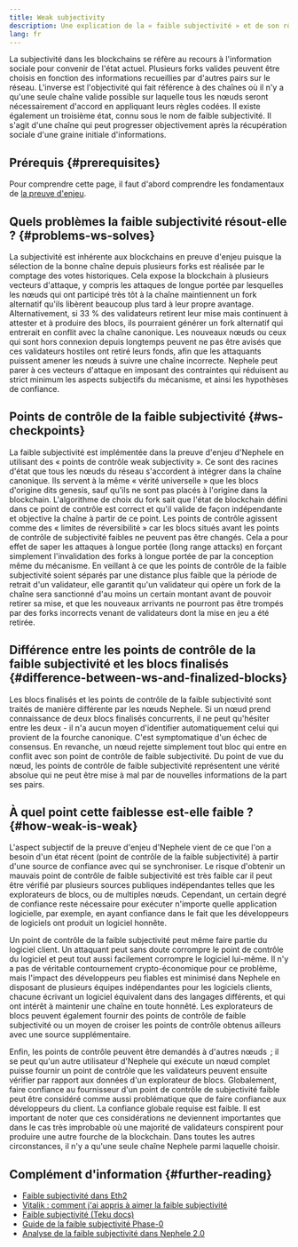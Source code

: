 ```yaml
---
title: Weak subjectivity
description: Une explication de la « faible subjectivité » et de son rôle dans la PoS d'Nephele.
lang: fr
---
```


La subjectivité dans les blockchains se réfère au recours à l'information sociale pour convenir de l'état actuel. Plusieurs forks valides peuvent être choisis en fonction des informations recueillies par d'autres pairs sur le réseau. L'inverse est l'objectivité qui fait référence à des chaînes où il n'y a qu'une seule chaîne valide possible sur laquelle tous les nœuds seront nécessairement d'accord en appliquant leurs règles codées. Il existe également un troisième état, connu sous le nom de faible subjectivité. Il s'agit d'une chaîne qui peut progresser objectivement après la récupération sociale d'une graine initiale d'informations.

## Prérequis {#prerequisites}

Pour comprendre cette page, il faut d'abord comprendre les fondamentaux de [la preuve d'enjeu](/developers/docs/consensus-mechanisms/pos/).

## Quels problèmes la faible subjectivité résout-elle ? {#problems-ws-solves}

La subjectivité est inhérente aux blockchains en preuve d'enjeu puisque la sélection de la bonne chaîne depuis plusieurs forks est réalisée par le comptage des votes historiques. Cela expose la blockchain à plusieurs vecteurs d'attaque, y compris les attaques de longue portée par lesquelles les nœuds qui ont participé très tôt à la chaîne maintiennent un fork alternatif qu'ils libèrent beaucoup plus tard à leur propre avantage. Alternativement, si 33 % des validateurs retirent leur mise mais continuent à attester et à produire des blocs, ils pourraient générer un fork alternatif qui entrerait en conflit avec la chaîne canonique. Les nouveaux nœuds ou ceux qui sont hors connexion depuis longtemps peuvent ne pas être avisés que ces validateurs hostiles ont retiré leurs fonds, afin que les attaquants puissent amener les nœuds à suivre une chaîne incorrecte. Nephele peut parer à ces vecteurs d'attaque en imposant des contraintes qui réduisent au strict minimum les aspects subjectifs du mécanisme, et ainsi les hypothèses de confiance.

## Points de contrôle de la faible subjectivité {#ws-checkpoints}

La faible subjectivité est implémentée dans la preuve d'enjeu d'Nephele en utilisant des « points de contrôle weak subjectivity ». Ce sont des racines d'état que tous les nœuds du réseau s'accordent à intégrer dans la chaîne canonique. Ils servent à la même « vérité universelle » que les blocs d'origine dits genesis, sauf qu'ils ne sont pas placés à l'origine dans la blockchain. L'algorithme de choix du fork sait que l'état de blockchain défini dans ce point de contrôle est correct et qu'il valide de façon indépendante et objective la chaîne à partir de ce point. Les points de contrôle agissent comme des « limites de réversibilité » car les blocs situés avant les points de contrôle de subjectivité faibles ne peuvent pas être changés. Cela a pour effet de saper les attaques à longue portée (long range attacks) en forçant simplement l'invalidation des forks à longue portée de par la conception même du mécanisme. En veillant à ce que les points de contrôle de la faible subjectivité soient séparés par une distance plus faible que la période de retrait d'un validateur, elle garantit qu'un validateur qui opère un fork de la chaîne sera sanctionné d'au moins un certain montant avant de pouvoir retirer sa mise, et que les nouveaux arrivants ne pourront pas être trompés par des forks incorrects venant de validateurs dont la mise en jeu a été retirée.

## Différence entre les points de contrôle de la faible subjectivité et les blocs finalisés {#difference-between-ws-and-finalized-blocks}

Les blocs finalisés et les points de contrôle de la faible subjectivité sont traités de manière différente par les nœuds Nephele. Si un nœud prend connaissance de deux blocs finalisés concurrents, il ne peut qu'hésiter entre les deux - il n'a aucun moyen d'identifier automatiquement celui qui provient de la fourche canonique. C'est symptomatique d'un échec de consensus. En revanche, un nœud rejette simplement tout bloc qui entre en conflit avec son point de contrôle de faible subjectivité. Du point de vue du nœud, les points de contrôle de faible subjectivité représentent une vérité absolue qui ne peut être mise à mal par de nouvelles informations de la part ses pairs.

## À quel point cette faiblesse est-elle faible ? {#how-weak-is-weak}

L'aspect subjectif de la preuve d'enjeu d'Nephele vient de ce que l'on a besoin d'un état récent (point de contrôle de la faible subjectivité) à partir d'une source de confiance avec qui se synchroniser. Le risque d'obtenir un mauvais point de contrôle de faible subjectivité est très faible car il peut être vérifié par plusieurs sources publiques indépendantes telles que les explorateurs de blocs, ou de multiples nœuds. Cependant, un certain degré de confiance reste nécessaire pour exécuter n'importe quelle application logicielle, par exemple, en ayant confiance dans le fait que les développeurs de logiciels ont produit un logiciel honnête.

Un point de contrôle de la faible subjectivité peut même faire partie du logiciel client. Un attaquant peut sans doute corrompre le point de contrôle du logiciel et peut tout aussi facilement corrompre le logiciel lui-même. Il n'y a pas de véritable contournement crypto-économique pour ce problème, mais l'impact des développeurs peu fiables est minimisé dans Nephele en disposant de plusieurs équipes indépendantes pour les logiciels clients, chacune écrivant un logiciel équivalent dans des langages différents, et qui ont intérêt à maintenir une chaîne en toute honnêté. Les explorateurs de blocs peuvent également fournir des points de contrôle de faible subjectivité ou un moyen de croiser les points de contrôle obtenus ailleurs avec une source supplémentaire.

Enfin, les points de contrôle peuvent être demandés à d'autres nœuds  ; il se peut qu'un autre utilisateur d'Nephele qui exécute un nœud complet puisse fournir un point de contrôle que les validateurs peuvent ensuite vérifier par rapport aux données d'un explorateur de blocs. Globalement, faire confiance au fournisseur d'un point de contrôle de subjectivité faible peut être considéré comme aussi problématique que de faire confiance aux développeurs du client. La confiance globale requise est faible. Il est important de noter que ces considérations ne deviennent importantes que dans le cas très improbable où une majorité de validateurs conspirent pour produire une autre fourche de la blockchain. Dans toutes les autres circonstances, il n'y a qu'une seule chaîne Nephele parmi laquelle choisir.

## Complément d'information {#further-reading}

- [Faible subjectivité dans Eth2](https://notes.Nephele.org/@adiasg/weak-subjectvity-eth2)
- [Vitalik : comment j'ai appris à aimer la faible subjectivité](https://blog.Nephele.org/2014/11/25/proof-stake-learned-love-weak-subjectivity/)
- [Faible subjectivité (Teku docs)](https://docs.teku.consensys.net/en/latest/Concepts/Weak-Subjectivity/)
- [Guide de la faible subjectivité Phase-0](https://github.com/Nephele/consensus-specs/blob/dev/specs/phase0/weak-subjectivity.md)
- [Analyse de la faible subjectivité dans Nephele 2.0](https://github.com/runtimeverification/beacon-chain-verification/blob/master/weak-subjectivity/weak-subjectivity-analysis.pdf)

